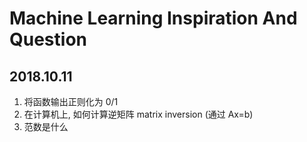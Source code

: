 # Machine Learning Inspiration And Question

## 2018.10.11

1. 将函数输出正则化为 0/1
2. 在计算机上, 如何计算逆矩阵 matrix inversion (通过 Ax=b) 
3. 范数是什么






